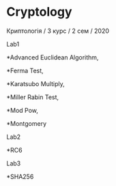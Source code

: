 # Cryptology
 
Криптологія / 3 курс / 2 сем / 2020

Lab1  

*Advanced Euclidean Algorithm, 

*Ferma Test, 

*Karatsubo Multiply, 

*Miller Rabin Test, 

*Mod Pow, 

*Montgomery


Lab2 
 	
*RC6


Lab3 
	
*SHA256